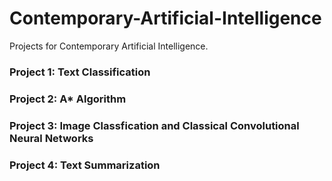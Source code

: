 # Contemporary-Artificial-Intelligence
Projects for Contemporary Artificial Intelligence.
### Project 1: Text Classification

### Project 2: A* Algorithm

### Project 3: Image Classfication and Classical Convolutional Neural Networks

### Project 4: Text Summarization
